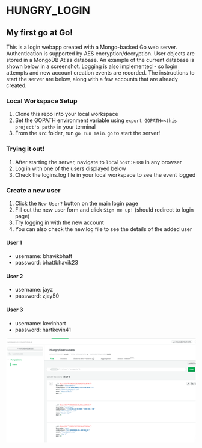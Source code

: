 # HUNGRY_LOGIN

## My first go at Go!

This is a login webapp created with a Mongo-backed Go web server. Authentication is supported by AES encryption/decryption. User objects are stored in a MongoDB Atlas database. An example of the current database is shown below in a screenshot. Logging is also implemented - so login attempts and new account creation events are recorded. The instructions to start the server are below, along with a few accounts that are already created. 

### Local Workspace Setup
1. Clone this repo into your local workspace
2. Set the GOPATH environment variable using `export GOPATH=<this project's path>` in your terminal
3. From the `src` folder, run `go run main.go` to start the server!

### Trying it out!
1. After starting the server, navigate to `localhost:8080` in any browser
2. Log in with one of the users displayed below
3. Check the logins.log file in your local workspace to see the event logged

### Create a new user
1. Click the `New User?` button on the main login page
2. Fill out the new user form and click `Sign me up!` (should redirect to login page)
3. Try logging in with the new account
4. You can also check the new.log file to see the details of the added user



#### User 1
  * username: bhavikbhatt
  * password: bhattbhavik23
  
#### User 2
  * username: jayz
  * password: zjay50

#### User 3
  * username: kevinhart
  * password: hartkevin41


![User model shown in MongoDB Atlas UI](https://github.com/BhavikBhatt/HUNGRY_LOGIN/blob/master/pkg/Screen%20Shot%202020-08-15%20at%2010.30.52%20PM.png)
